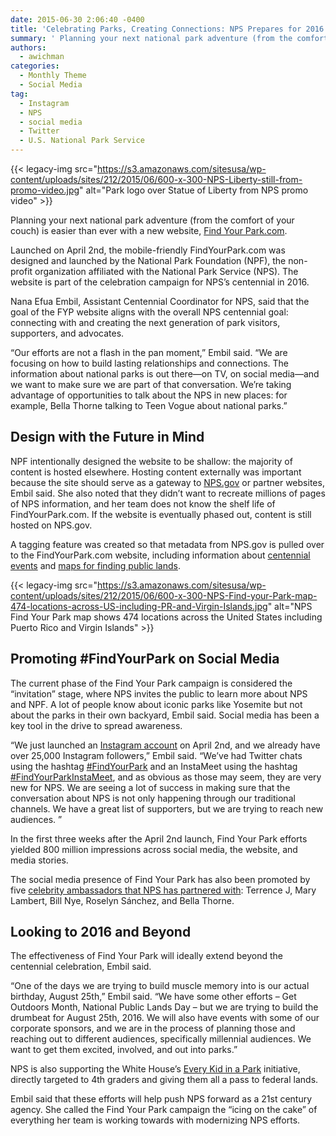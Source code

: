 ```yaml
---
date: 2015-06-30 2:06:40 -0400
title: 'Celebrating Parks, Creating Connections: NPS Prepares for 2016 Centennial'
summary: ' Planning your next national park adventure (from the comfort of your couch) is easier than ever with a new website, Find Your Park.com. Launched on April 2nd, the mobile-friendly FindYourPark.com was designed and launched by the National Park Foundation (NPF), the'
authors:
  - awichman
categories:
  - Monthly Theme
  - Social Media
tag:
  - Instagram
  - NPS
  - social media
  - Twitter
  - U.S. National Park Service
---
```


{{< legacy-img src="https://s3.amazonaws.com/sitesusa/wp-content/uploads/sites/212/2015/06/600-x-300-NPS-Liberty-still-from-promo-video.jpg" alt="Park logo over Statue of Liberty from NPS promo video" >}}

Planning your next national park adventure (from the comfort of your couch) is easier than ever with a new website, [Find Your Park.com](http://findyourpark.com/).

Launched on April 2nd, the mobile-friendly FindYourPark.com was designed and launched by the National Park Foundation (NPF), the non-profit organization affiliated with the National Park Service (NPS). The website is part of the celebration campaign for NPS’s centennial in 2016.

Nana Efua Embil, Assistant Centennial Coordinator for NPS, said that the goal of the FYP website aligns with the overall NPS centennial goal: connecting with and creating the next generation of park visitors, supporters, and advocates.

“Our efforts are not a flash in the pan moment,” Embil said. “We are focusing on how to build lasting relationships and connections. The information about national parks is out there—on TV, on social media—and we want to make sure we are part of that conversation. We’re taking advantage of opportunities to talk about the NPS in new places: for example, Bella Thorne talking to Teen Vogue about national parks.”

## Design with the Future in Mind

NPF intentionally designed the website to be shallow: the majority of content is hosted elsewhere. Hosting content externally was important because the site should serve as a gateway to [NPS.gov](http://www.nps.gov/) or partner websites, Embil said. She also noted that they didn’t want to recreate millions of pages of NPS information, and her team does not know the shelf life of FindYourPark.com. If the website is eventually phased out, content is still hosted on NPS.gov.

A tagging feature was created so that metadata from NPS.gov is pulled over to the FindYourPark.com website, including information about [centennial events](http://findyourpark.com/find#centennial_events) and [maps for finding public lands](http://findyourpark.com/find).

{{< legacy-img src="https://s3.amazonaws.com/sitesusa/wp-content/uploads/sites/212/2015/06/600-x-300-NPS-Find-your-Park-map-474-locations-across-US-including-PR-and-Virgin-Islands.jpg" alt="NPS Find Your Park map shows 474 locations across the United States including Puerto Rico and Virgin Islands" >}}

## Promoting #FindYourPark on Social Media

The current phase of the Find Your Park campaign is considered the “invitation” stage, where NPS invites the public to learn more about NPS and NPF. A lot of people know about iconic parks like Yosemite but not about the parks in their own backyard, Embil said. Social media has been a key tool in the drive to spread awareness.

“We just launched an [Instagram account](https://instagram.com/nationalparkservice/) on April 2nd, and we already have over 25,000 Instagram followers,” Embil said. “We’ve had Twitter chats using the hashtag [#FindYourPark](https://twitter.com/hashtag/FindYourPark?src=hash) and an InstaMeet using the hashtag [#FindYourParkInstaMeet](https://instagram.com/explore/tags/findyourparkinstameet/), and as obvious as those may seem, they are very new for NPS. We are seeing a lot of success in making sure that the conversation about NPS is not only happening through our traditional channels. We have a great list of supporters, but we are trying to reach new audiences. ”

In the first three weeks after the April 2nd launch, Find Your Park efforts yielded 800 million impressions across social media, the website, and media stories.

The social media presence of Find Your Park has also been promoted by five [celebrity ambassadors that NPS has partnered with](http://findyourpark.com/news/5-things-you-didnt-know-about-our-centennial-ambassadors): Terrence J, Mary Lambert, Bill Nye, Roselyn Sánchez, and Bella Thorne.

## Looking to 2016 and Beyond

The effectiveness of Find Your Park will ideally extend beyond the centennial celebration, Embil said.

“One of the days we are trying to build muscle memory into is our actual birthday, August 25th,” Embil said. “We have some other efforts &#8211; Get Outdoors Month, National Public Lands Day &#8211; but we are trying to build the drumbeat for August 25th, 2016. We will also have events with some of our corporate sponsors, and we are in the process of planning those and reaching out to different audiences, specifically millennial audiences. We want to get them excited, involved, and out into parks.”

NPS is also supporting the White House’s [Every Kid in a Park](https://www.whitehouse.gov/blog/2015/02/19/let-s-get-every-kid-park) initiative, directly targeted to 4th graders and giving them all a pass to federal lands.

Embil said that these efforts will help push NPS forward as a 21st century agency. She called the Find Your Park campaign the “icing on the cake” of everything her team is working towards with modernizing NPS efforts.